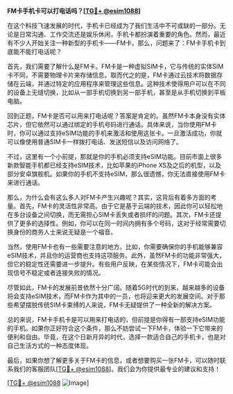 **FM卡手机卡可以打电话吗？[[TG💪+ @esim1088](https://t.me/s/esim1088)]**

在这个科技飞速发展的时代，手机卡已经成为了我们生活中不可或缺的一部分。无论是日常沟通、工作交流还是娱乐休闲，手机卡都扮演着重要的角色。然而，最近有不少人开始关注一种新型的手机卡——FM卡。那么，问题来了：FM卡手机卡到底能不能打电话呢？

首先，我们需要了解什么是FM卡。FM卡是一种虚拟SIM卡，它与传统的实体SIM卡不同，不需要物理卡片来存储信息。取而代之的是，FM卡通过云技术将数据存储在云端，并通过特定的应用程序来管理这些信息。这种技术使得用户可以在不同的设备上无缝切换，比如从一部手机切换到另一部手机，甚至是从手机切换到平板电脑。

回到正题，FM卡是否可以用来打电话呢？答案是肯定的。虽然FM卡本身没有实体芯片，但它依然可以通过绑定的手机号码进行通话。具体来说，当你使用FM卡时，你可以通过支持eSIM功能的手机来激活和使用这张卡。一旦激活成功，你就可以像使用普通SIM卡一样拨打电话、发送短信以及访问网络了。

不过，这里有一个小前提，那就是你的手机必须支持eSIM功能。目前市面上很多新款智能手机都已经支持eSIM技术，比如苹果的iPhone XS及之后的机型，以及部分安卓旗舰机。如果你的手机不支持eSIM，那么很遗憾，你无法直接使用FM卡来进行通话。

那么，为什么会有这么多人对FM卡产生兴趣呢？其实，这背后有着多方面的考量。首先，FM卡的灵活性非常高。由于它是基于云端的技术，因此你可以轻松地在多台设备之间切换，而无需担心SIM卡丢失或者损坏的问题。其次，FM卡还提供了更多的选择性。例如，你可以在同一时间内拥有多个号码，这对于经常需要切换身份的商务人士来说无疑是一个福音。

当然，使用FM卡也有一些需要注意的地方。比如，你需要确保你的手机能够兼容eSIM技术，并且你的运营商也支持这项服务。此外，虽然FM卡的功能非常强大，但它的稳定性还需要进一步提升。有些用户反映，在某些情况下，FM卡可能会出现信号不稳定或者连接失败的情况。

尽管如此，FM卡的发展前景依然十分广阔。随着5G时代的到来，越来越多的设备将会支持eSIM技术，而FM卡作为其中的一员，也将迎来更大的发展空间。对于那些希望摆脱传统SIM卡束缚的人来说，FM卡无疑提供了一种全新的解决方案。

总的来说，FM卡手机卡是可以用来打电话的，但前提是你得有一部支持eSIM功能的手机。如果你正好符合这个条件，那么不妨尝试一下FM卡，体验一下它带来的便利和自由。毕竟，在这个日新月异的时代，选择一款适合自己的手机卡，也是对自己生活方式的一种态度体现。

最后，如果你想了解更多关于FM卡的信息，或者想要购买一张FM卡，可以随时联系我们的客服团队[[TG💪+ @esim1088](https://t.me/s/esim1088)]。我们会为你提供最专业的建议和支持！  

[[TG💪+ @esim1088](https://t.me/s/esim1088) ![Image](https://i.postimg.cc/4NQfJmqS/Snipaste-2025-05-13-00-14-12.png)]